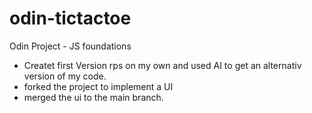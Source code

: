 # odin-tictactoe
Odin Project - JS foundations

- Createt first Version rps on my own and used AI to get an alternativ version of my code.
- forked the project to implement a UI
- merged the ui to the main branch.
